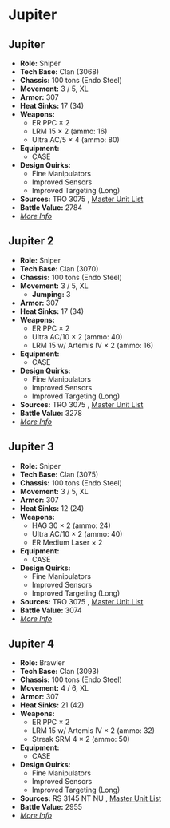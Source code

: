# Jupiter 

## Jupiter 

- **Role:** Sniper 
- **Tech Base:** Clan (3068) 
- **Chassis:** 100 tons (Endo Steel) 
- **Movement:** 3 / 5, XL 
- **Armor:** 307 
- **Heat Sinks:** 17 (34) 
- **Weapons:** 
  - ER PPC × 2 
  - LRM 15 × 2 (ammo: 16) 
  - Ultra AC/5 × 4 (ammo: 80) 
- **Equipment:** 
  - CASE 
- **Design Quirks:** 
  - Fine Manipulators 
  - Improved Sensors 
  - Improved Targeting (Long) 
- **Sources:** TRO 3075 , [Master Unit List](http://masterunitlist.info/Unit/Details/1725) 
- **Battle Value:** 2784 
- [*More Info*](jupiter/jupiter.md) 

## Jupiter 2 

- **Role:** Sniper 
- **Tech Base:** Clan (3070) 
- **Chassis:** 100 tons (Endo Steel) 
- **Movement:** 3 / 5, XL 
  - **Jumping:** 3 
- **Armor:** 307 
- **Heat Sinks:** 17 (34) 
- **Weapons:** 
  - ER PPC × 2 
  - Ultra AC/10 × 2 (ammo: 40) 
  - LRM 15 w/ Artemis IV × 2 (ammo: 16) 
- **Equipment:** 
  - CASE 
- **Design Quirks:** 
  - Fine Manipulators 
  - Improved Sensors 
  - Improved Targeting (Long) 
- **Sources:** TRO 3075 , [Master Unit List](http://masterunitlist.info/Unit/Details/1726) 
- **Battle Value:** 3278 
- [*More Info*](jupiter/jupiter_2.md) 

## Jupiter 3 

- **Role:** Sniper 
- **Tech Base:** Clan (3075) 
- **Chassis:** 100 tons (Endo Steel) 
- **Movement:** 3 / 5, XL 
- **Armor:** 307 
- **Heat Sinks:** 12 (24) 
- **Weapons:** 
  - HAG 30 × 2 (ammo: 24) 
  - Ultra AC/10 × 2 (ammo: 40) 
  - ER Medium Laser × 2 
- **Equipment:** 
  - CASE 
- **Design Quirks:** 
  - Fine Manipulators 
  - Improved Sensors 
  - Improved Targeting (Long) 
- **Sources:** TRO 3075 , [Master Unit List](http://masterunitlist.info/Unit/Details/1727) 
- **Battle Value:** 3074 
- [*More Info*](jupiter/jupiter_3.md) 

## Jupiter 4 

- **Role:** Brawler 
- **Tech Base:** Clan (3093) 
- **Chassis:** 100 tons (Endo Steel) 
- **Movement:** 4 / 6, XL 
- **Armor:** 307 
- **Heat Sinks:** 21 (42) 
- **Weapons:** 
  - ER PPC × 2 
  - LRM 15 w/ Artemis IV × 2 (ammo: 32) 
  - Streak SRM 4 × 2 (ammo: 50) 
- **Equipment:** 
  - CASE 
- **Design Quirks:** 
  - Fine Manipulators 
  - Improved Sensors 
  - Improved Targeting (Long) 
- **Sources:** RS 3145 NT NU , [Master Unit List](http://masterunitlist.info/Unit/Details/6829) 
- **Battle Value:** 2955 
- [*More Info*](jupiter/jupiter_4.md) 


